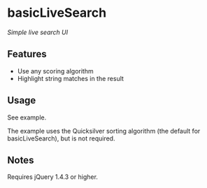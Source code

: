 # basicLiveSearch

*Simple live search UI*

## Features

* Use any scoring algorithm
* Highlight string matches in the result

## Usage

See example.

The example uses the Quicksilver sorting algorithm (the default for
basicLiveSearch), but is not required.

## Notes

Requires jQuery 1.4.3 or higher.
